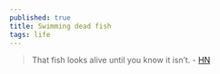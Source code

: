 ```yaml
---
published: true
title: Swimming dead fish
tags: life
---
```

> That fish looks alive until you know it isn’t. - [HN](https://news.ycombinator.com/item?id=31097930)
